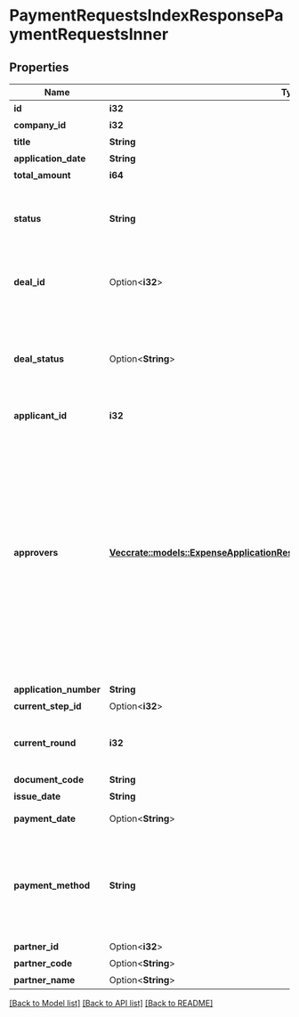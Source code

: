 # PaymentRequestsIndexResponsePaymentRequestsInner

## Properties

Name | Type | Description | Notes
------------ | ------------- | ------------- | -------------
**id** | **i32** | 支払依頼ID | 
**company_id** | **i32** | 事業所ID | 
**title** | **String** | 申請タイトル | 
**application_date** | **String** | 申請日 (yyyy-mm-dd) | 
**total_amount** | **i64** | 合計金額 | 
**status** | **String** | 申請ステータス(draft:下書き, in_progress:申請中, approved:承認済, rejected:却下, feedback:差戻し) | 
**deal_id** | Option<**i32**> | 取引ID (申請ステータス:statusがapprovedで、取引が存在する時のみdeal_idが表示されます) | [optional]
**deal_status** | Option<**String**> | 取引ステータス (申請ステータス:statusがapprovedで、取引が存在する時のみdeal_statusが表示されます settled:支払済み, unsettled:支払待ち) | [optional]
**applicant_id** | **i32** | 申請者のユーザーID | 
**approvers** | [**Vec<crate::models::ExpenseApplicationResponseExpenseApplicationApproversInner>**](expenseApplicationResponse_expense_application_approvers_inner.md) | 承認者（配列）   承認ステップのresource_typeがunspecified (指定なし)の場合はapproversはレスポンスに含まれません。   しかし、resource_typeがunspecifiedの承認ステップにおいて誰かが承認・却下・差し戻しのいずれかのアクションを取った後は、   approversはレスポンスに含まれるようになります。   その場合approversにはアクションを行ったステップのIDとアクションを行ったユーザーのIDが含まれます。 | 
**application_number** | **String** | 申請No. | 
**current_step_id** | Option<**i32**> | 現在承認ステップID | 
**current_round** | **i32** | 現在のround。差し戻し等により申請がstepの最初からやり直しになるとroundの値が増えます。 | 
**document_code** | **String** | 請求書番号 | 
**issue_date** | **String** | 発生日 (yyyy-mm-dd) | 
**payment_date** | Option<**String**> | 支払期限 (yyyy-mm-dd) | 
**payment_method** | **String** | 支払方法(none: 指定なし, domestic_bank_transfer: 国内振込, abroad_bank_transfer: 国外振込, account_transfer: 口座振替, credit_card: クレジットカード) | 
**partner_id** | Option<**i32**> | 取引先ID | 
**partner_code** | Option<**String**> | 取引先コード | 
**partner_name** | Option<**String**> | 取引先名 | 

[[Back to Model list]](../README.md#documentation-for-models) [[Back to API list]](../README.md#documentation-for-api-endpoints) [[Back to README]](../README.md)


